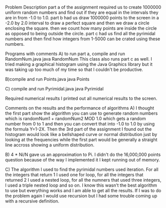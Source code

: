 
Problem Description
part a of the assignment required us to create 1000000 uniform random numbers and 
find out if they are equal in the intervals they are in from -1.0 to 1.0. 
part b had us draw 1000000 points to the screen in a -2.0 by 2.0 interval to draw a perfect
square and then we draw a circle enclosing the square. then we count how many points are inside
the circle as opposed to being outside the circle.
part c had us find all the pyrimidal numbers and then find how integers from 1-5000 can be 
crated using these numbers.

Programs with comments
A) to run part a, compile and run RandomNum.java
java RandomNum
This class also runs part c as well.
I tried making a graphical histogram using the Java Graphics library but it was taking up too
much of my time so that I couldn't be productive.

B)compile and run Points.java
java Points

C) compile and run Pyrimidal.java
java Pyrimidal


Required numerical results
I printed out all numerical results to the screen.

Comments on the results and the performance of algorithms
A) I thought the first part show the algorithm you can use to generate random numbers which is
randomNum1 + randomNum2 MOD 1.0 which gets a random number from 0 to 1 and then you can convert
that into -1.0 to 1.0 by using the formula Y=1-2X. Then the 3rd part of the assignment I found
out the histogram would look like a bellshaped curve or normal distribution just by looking at
the frequencies while the first part would be generally a straight line accross showing a
uniform distribution.

B) 4 * Ni/N gave us an approximation to Pi.
I didn't do the 16,000,000 points question because of the way I implemented it I kept running
out of memory.

C) The algorithm I used to find the pyrimidal numbers used iteration.
For all the integers that return 1 I used one for loop, for all the integers that returned 2
I used a nested loop, for all the numners that used three integers, I used a triple nested loop
and so on. 
I know this wasn't the best algorithm to use but everything works and I am able to get all the results. If I was to do the problem again I would use recursion but I had some trouble
coming up with a recursive definition.
